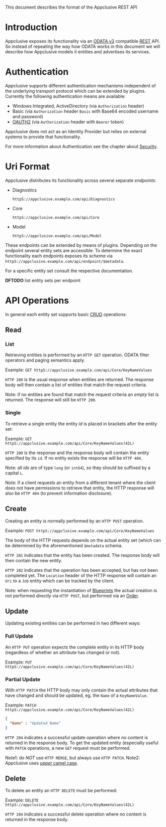 This document describes the format of the Appclusive REST API

# Introduction

Appclusive exposes its functionality via an [ODATA v3](http://www.odata.org/documentation/odata-version-3-0/) compatible [REST](https://en.wikipedia.org/wiki/Representational_state_transfer) API. So instead of repeating the way how ODATA works in this document we will describe how Appclusive models it entities and advertises its services.

# Authentication

Appclusive supports different authentication mechanisms independent of the underlying transport protocol which can be extended by plugins. Currently the following authentication means are available:

* Windows Integrated, ActiveDirectory  (via `Authorization` header)
* Basic (via `Authorization` header `Basic` with Base64 encoded username and password)
* [OAUTH2](https://oauth.net/2/) (via `Authorization` header with `Bearer` token)

Appclusive does not act as an Identity Provider but relies on external systems to provide that functionality.

For more information about Authentication see the chapter about [Security](../Security).

# Uri Format

Appclusive distributes its functionality across several separate *endpoints*:

* Diagnostics

	`httpS://appclusive.example.com/api/Diagnostics`

* Core

	`httpS://appclusive.example.com/api/Core`

* Model

	`httpS://appclusive.example.com/api/Model`

These endpoints can be extended by means of plugins. Depending on the endpoint several entity sets are accessible. To determine the exact functionality each endpoints exposes its *schema* via `httpS://appclusive.example.com/api/endpoint/$metadata`.

For a specific entity set consult the respective documentation.

**DFTODO** list entity sets per endpoint

# API Operations

In general each entity set supports basic [CRUD](https://en.wikipedia.org/wiki/Create,_read,_update_and_delete) operations:

## Read

### List

Retrieving entities is performed by an `HTTP GET` operation. ODATA filter operators and paging semantics apply.

Example: `GET httpS://appclusive.example.com/api/Core/KeyNameValues`

`HTTP 200` is the usual response when entities are returned. The response body will then contain a list of entities that match the request criteria.

Note: if no entities are found that match the request criteria an *empty* list is returned. The response will still be `HTTP 200`.

### Single

To retrieve a single entity the entity *id* is placed in brackets after the entity set:

Example: `GET httpS://appclusive.example.com/api/Core/KeyNameValues(42L)`

`HTTP 200` is the response and the response body will contain the entity specified by its `id`. If no entity exists the response will be `HTTP 404`.

Note: all *ids* are of type `long` (or `int64`), so they should be suffixed by a capital `L`.

Note: if a client requests an entity from a different tenant where the client does not have permissions to retrieve that entity, the HTTP response will also be `HTTP 404` (to prevent information disclosure).

## Create

Creating an entity is normally performed by an `HTTP POST` operation. 

Example: `POST httpS://appclusive.example.com/api/Core/KeyNameValues`

The body of the HTTP requests depends on the actual entity set (which can be determined by the aforementioned `$metadata` schema.

`HTTP 201` indicates that the entity has been created. The response body will then contain the new entity.

`HTTP 202` indicates that the operation has been accepted, but has not been completed yet. The `Location` header of the HTTP response will contain an `Uri` to a `Job` entity which can be tracked by the client.

Note: when requesting the instantiation of [Blueprints](./endpoints/Core/Catalogue/Blueprint.md) the actual creation is not performed *directly* via `HTTP POST`, but performed via an [Order](./endpoints/Core/Catalogue/Order.md).

## Update

Updating existing entities can be performed in two different ways:

### Full Update

An `HTTP PUT` operation expects the complete entity in its HTTP body (regardless of whether an attribute has changed or not).

Example: `PUT httpS://appclusive.example.com/api/Core/KeyNameValues(42L)`

### Partial Update

With `HTTP PATCH` the HTTP body may only contain the actual attributes that have changed and should be updated, eg. the `Name` of a `KeyNameValue`.

Example: `PATCH httpS://appclusive.example.com/api/Core/KeyNameValues(42L)`

``` json
{
  "Name" : "Updated Name"
}
```

`HTTP 204` indicates a successful update operation where no content is returned in the response body. To get the updated entity (especially useful with `PATCH` operations, a new `GET` request must be performed.

Note1: do *NOT* use `HTTP MERGE`, but always use `HTTP PATCH`.
Note2: Appclusive uses [*upper* camel case](https://en.wikipedia.org/wiki/Camel_case).

## Delete

To delete an entity an `HTTP DELETE` must be performed:

Example: `DELETE httpS://appclusive.example.com/api/Core/KeyNameValues(42L)`

`HTTP 204` indicates a successful delete operation where no content is returned in the response body.
